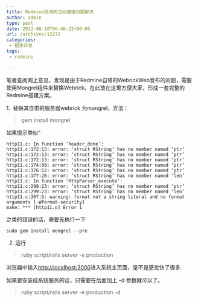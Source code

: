 ```yaml
---
title: Redmine局域网访问缓慢问题解决
author: admin
type: post
date: 2012-08-10T06:46:22+00:00
url: /archives/13272
categories:
 - 程序开发
tags:
 - redmine

---
```

笔者查阅网上意见，发现是由于Redmine自带的WebrickWeb发布的问题，需要使用Mongrel组件来替换Webrick。在此放在这里方便大家，形成一套完整的Redmine搭建方案。

1.  替换其自带的服务器webrick 为mongrel，方法：

> gem install mongrel

如果提示类似“

```
http11.c: In function ‘header_done’:
http11.c:172:13: error: ‘struct RString’ has no member named ‘ptr’
http11.c:172:13: error: ‘struct RString’ has no member named ‘ptr’
http11.c:172:13: error: ‘struct RString’ has no member named ‘ptr’
http11.c:174:89: error: ‘struct RString’ has no member named ‘ptr’
http11.c:176:52: error: ‘struct RString’ has no member named ‘ptr’
http11.c:177:26: error: ‘struct RString’ has no member named ‘len’
http11.c: In function ‘HttpParser_execute’:
http11.c:298:23: error: ‘struct RString’ has no member named ‘ptr’
http11.c:299:23: error: ‘struct RString’ has no member named ‘len’
http11.c:307:5: warning: format not a string literal and no format arguments [-Wformat-security]
make: *** [http11.o] Error 1
```

之类的错误的话，需要先执行一下

```
sudo gem install mongrel --pre
```

2. 运行

> ruby script/rails server -e production

浏览器中输入[http://localhost:3000][1]进入系统主页面，是不是感觉快了很多.

如果要安装成系统服务的话，只需要在后面加上 -d 参数就可以了。

> ruby script/rails server -e production -d



 [1]: http://localhost:3000/